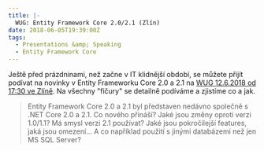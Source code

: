 ```yaml
---
title: |-
  WUG: Entity Framework Core 2.0/2.1 (Zlín)
date: 2018-06-05T19:39:00Z
tags:
  - Presentations &amp; Speaking
  - Entity Framework Core
---
```

Ještě před prázdninami, než začne v IT klidnější období, se můžete přijít podívat na novinky v Entity Frameworku Core 2.0 a 2.1 na [WUG 12.6.2018 od 17:30 ve Zlíně][1]. Na všechny "fičury" se detailně podíváme a zjistíme co a jak. 

> Entity Framework Core 2.0 a 2.1 byl představen nedávno společně s .NET Core 2.0 a 2.1. Co nového přináší? Jaké jsou změny oproti verzi 1.0/1.1? Má smysl verzi 2.1 používat? Jaké jsou pokročilejší features, jaká jsou omezení... A co například použití s jinými databázemi než jen MS SQL Server?  

[1]: https://www.wug.cz/zlin/akce/1066-Entity-Framework-Core-2-0